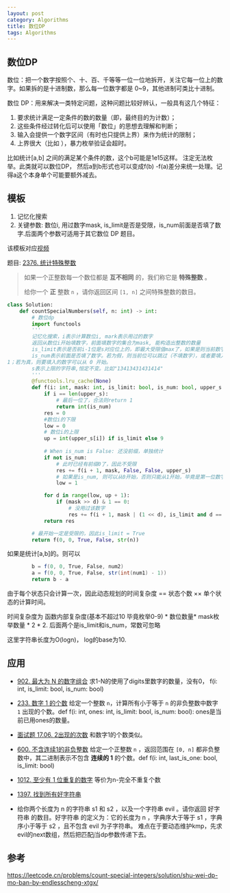 ```yaml
---
layout: post
category: Algorithms
title: 数位DP
tags: Algorithms
---
```


## 数位DP

数位：把一个数字按照个、十、百、千等等一位一位地拆开，关注它每一位上的数字。如果拆的是十进制数，那么每一位数字都是 0~9，其他进制可类比十进制。

数位 DP：用来解决一类特定问题，这种问题比较好辨认，一般具有这几个特征：

1. 要求统计满足一定条件的数的数量（即，最终目的为计数）；
2. 这些条件经过转化后可以使用「数位」的思想去理解和判断；
3. 输入会提供一个数字区间（有时也只提供上界）来作为统计的限制；
4. 上界很大（比如 ），暴力枚举验证会超时。



比如统计[a,b] 之间的满足某个条件的数，这个b可能是1e15这样。 注定无法枚举。此类就可以数位DP， 然后a到b形式也可以变成f(b) -f(a)差分来统一处理。记得a这个本身单个可能要额外减去。

## 模板 

1. 记忆化搜索
2. 关键参数: 数位i, 用过数字mask, is_limit是否是受限，is_num前面是否填了数字.后面两个参数可适用于其它数位 DP 题目。

该模板对应[视频](https://www.bilibili.com/video/BV1rS4y1s721?vd_source=9d3646ab1738010f91f766880db9c1c6)

题目: [2376. 统计特殊整数](https://leetcode.cn/problems/count-special-integers/)

> 如果一个正整数每一个数位都是 **互不相同** 的，我们称它是 **特殊整数** 。
>
> 给你一个 **正** 整数 `n` ，请你返回区间 `[1, n]` 之间特殊整数的数目。

```python
class Solution:
    def countSpecialNumbers(self, n: int) -> int:
        # 数位dp
        import functools
        '''
        记忆化搜索，i表示计算数位i, mark表示用过的数字
        返回从数位i开始填数字，前面填数字的集合为mask, 能构造出整数的数量
        is_limit表示是否前i-1位是s对应位上的，即最大受限值max了，如果是则当前数字上线是s[i]，而不是'9'
        is_num表示前面是否填了数字。若为假，则当前位可以跳过（不填数字），或者要填入的数字至少为 
1；若为真，则要填入的数字可以从 0 开始。
        s表示上限的字符串,恒定不变。比如"13413431431414"
        '''
        @functools.lru_cache(None)
        def f(i: int, mask: int, is_limit: bool, is_num: bool, upper_s: str):
            if i == len(upper_s):
                # 最后一位了，合法则return 1
                return int(is_num)
            res = 0
            #数位i的下限
            low = 0 
            # 数位i的上限
            up = int(upper_s[i]) if is_limit else 9
            
            # When is_num is False: 还没前缀，单独统计
            if not is_num:
                # 此时已经有前缀0了，因此不受限
                res += f(i + 1, mask, False, False, upper_s)
                # 如果是is_num, 则可以从0开始，否则只能从1开始，毕竟是第一位数字。 此时下限只能从1开始
                low = 1

            for d in range(low, up + 1):
                if (mask >> d) & 1 == 0:
                    # 没用过该数字
                    res += f(i + 1, mask | (1 << d), is_limit and d == up, True, upper_s)
            return res

        # 最开始一定是受限的，因此is_limit = True
        return f(0, 0, True, False, str(n))
```



如果是统计[a,b]的。则可以

```scala
        b = f(0, 0, True, False, num2)
        a = f(0, 0, True, False, str(int(num1) - 1))
        return b - a
```



由于每个状态只会计算一次，因此动态规划的时间复杂度 == 状态个数 ×× 单个状态的计算时间。

时间复杂度为 函数内部复杂度(基本不超过10 毕竟枚举0-9) * 数位数量* mask枚举数量 * 2 * 2. 后面两个是is_limit和is_num，常数可忽略



这里字符串长度为O(logn)， log的base为10.



## 应用

- [902. 最大为 N 的数字组合](https://leetcode.cn/problems/numbers-at-most-n-given-digit-set/) 求1-N的使用了digits里数字的数量，没有0，  f(i: int, is_limit: bool, is_num: bool)

- [233. 数字 1 的个数](https://leetcode.cn/problems/number-of-digit-one/) 给定一个整数 `n`，计算所有小于等于 `n` 的非负整数中数字 `1` 出现的个数。def f(i: int, ones: int, is_limit: bool, is_num: bool): ones是当前已用ones的数量。

- [面试题 17.06. 2出现的次数](https://leetcode.cn/problems/number-of-2s-in-range-lcci/) 和数字1的个数类似。

- [600. 不含连续1的非负整数](https://leetcode.cn/problems/non-negative-integers-without-consecutive-ones/) 给定一个正整数 `n` ，返回范围在 `[0, n]` 都非负整数中，其二进制表示不包含 **连续的 1** 的个数。def f(i: int, last_is_one: bool, is_limit: bool)

- [1012. 至少有 1 位重复的数字](https://leetcode.cn/problems/numbers-with-repeated-digits/) 等价为n-完全不重复个数

- [1397. 找到所有好字符串](https://leetcode.cn/problems/find-all-good-strings/)

- 给你两个长度为 n 的字符串 s1 和 s2 ，以及一个字符串 evil 。请你返回 好字符串 的数目。好字符串 的定义为：它的长度为 n ，字典序大于等于 s1 ，字典序小于等于 s2 ，且不包含 evil 为子字符串。  难点在于要动态维护kmp，先求evil的next数组，然后把匹配j当dp参数传递下去。

  

## 参考

https://leetcode.cn/problems/count-special-integers/solution/shu-wei-dp-mo-ban-by-endlesscheng-xtgx/
